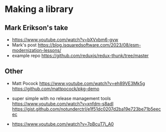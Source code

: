 # Making a library

## Mark Erikson's take

- https://www.youtube.com/watch?v=bXVxbm6-gyw
- Mark's post https://blog.isquaredsoftware.com/2023/08/esm-modernization-lessons/
- example repo https://github.com/reduxjs/redux-thunk/tree/master

## Other

- Matt Pocock https://www.youtube.com/watch?v=eh89VE3Mk5g https://github.com/mattpocock/pkg-demo

- super simple with no release management tools https://www.youtube.com/watch?v=xnfdm-s8adI https://gist.github.com/notunderctrl/e1f51dc0207d2ba19e723be71b5eecec

- https://www.youtube.com/watch?v=7pBcuT7j_A0
